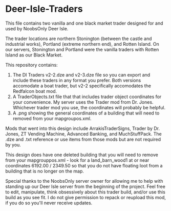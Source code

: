 # Deer-Isle-Traders

This file contains two vanilla and one black market trader designed for and used by NoobsOnly Deer Isle.

The trader locations are northern Stonington (between the castle and industrial works), Portland (extreme northern end), and Rotten Island. On our servers, Stonington and Portland were the vanilla traders with Rotten Island as our Black Market.

This repository contains:
1. The DI Traders v2-2.dze and v2-3.dze file so you can export and include these traders in any format you prefer. Both versions accomodate a boat trader, but v2-2 specifically accomodates the Redfalcon boat mod.
2. A TraderObjects.txt file that that includes trader object coordinates for your convenience. My server uses the Trader mod from Dr. Jones. Whichever trader mod you use, the coordinates will probably be helpful.
3. A .png showing the general coordinates of a building that will need to removed from your mapgroupos.xml.

Mods that went into this design include ArrakisTraderSigns, Trader by Dr. Jones, ZT Vending Machine, Advanced Banking, and MuchStuffPack. The .dze and .txt reference or use items from those mods but are not required by you.

This design does have one deleted building that you will need to remove from your mapgrouppos.xml - look for a land_barn_wood1 at or near coordinates 6192.00 / 2349.50 so that you do not have floating loot from a building that is no longer on the map.

Special thanks to the NoobsOnly server owner for allowing me to help with standing up our Deer Isle server from the beginning of the project. Feel free to edit, manipulate, think obsessively about this trader build, and/or use this build as you see fit. I do not give permission to repack or reupload this mod, if you do so you'll never receive updates.
